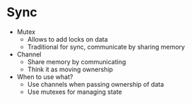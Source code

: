 # Sync

- Mutex
  - Allows to add locks on data
  - Traditional for sync, communicate by sharing memory
- Channel
  - Share memory by communicating
  - Think it as moving ownership
- When to use what?
  - Use channels when passing ownership of data
  - Use mutexes for managing state

